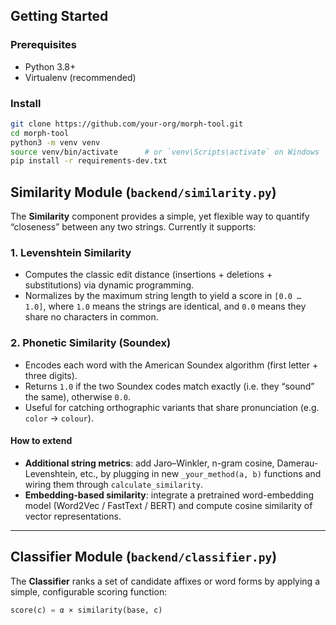 ## Getting Started

### Prerequisites

- Python 3.8+  
- Virtualenv (recommended)

### Install

```bash
git clone https://github.com/your-org/morph-tool.git
cd morph-tool
python3 -m venv venv
source venv/bin/activate      # or `venv\Scripts\activate` on Windows
pip install -r requirements-dev.txt
```
## Similarity Module (`backend/similarity.py`)

The **Similarity** component provides a simple, yet flexible way to quantify “closeness” between any two strings. Currently it supports:

### 1. Levenshtein Similarity
- Computes the classic edit distance (insertions + deletions + substitutions) via dynamic programming.
- Normalizes by the maximum string length to yield a score in `[0.0 … 1.0]`, where `1.0` means the strings are identical, and `0.0` means they share no characters in common.

### 2. Phonetic Similarity (Soundex)
- Encodes each word with the American Soundex algorithm (first letter + three digits).
- Returns `1.0` if the two Soundex codes match exactly (i.e. they “sound” the same), otherwise `0.0`.
- Useful for catching orthographic variants that share pronunciation (e.g. `color` → `colour`).

#### How to extend
- **Additional string metrics**: add Jaro–Winkler, n-gram cosine, Damerau-Levenshtein, etc., by plugging in new `_your_method(a, b)` functions and wiring them through `calculate_similarity`.
- **Embedding-based similarity**: integrate a pretrained word-embedding model (Word2Vec / FastText / BERT) and compute cosine similarity of vector representations.

---

## Classifier Module (`backend/classifier.py`)

The **Classifier** ranks a set of candidate affixes or word forms by applying a simple, configurable scoring function:

```python
score(c) = α × similarity(base, c)



